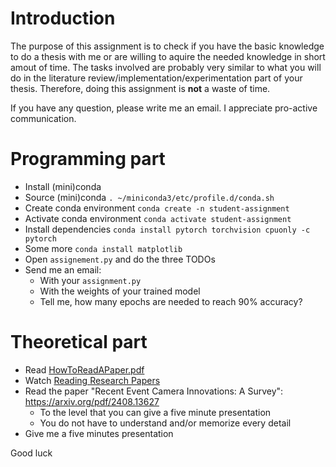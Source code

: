 # Introduction

The purpose of this assignment is to check if you have the basic knowledge to do a thesis with me or are willing to aquire the needed knowledge in short amout of time. The tasks involved are probably very similar to what you will do in the literature review/implementation/experimentation part of your thesis. Therefore, doing this assignment is **not** a waste of time.

If you have any question, please write me an email. I appreciate pro-active communication.


# Programming part

* Install (mini)conda
* Source (mini)conda `. ~/miniconda3/etc/profile.d/conda.sh`
* Create conda environment `conda create -n student-assignment`
* Activate conda environment `conda activate student-assignment`
* Install dependencies `conda install pytorch torchvision cpuonly -c pytorch`
* Some more `conda install matplotlib`
* Open `assignement.py` and do the three TODOs
* Send me an email:
  * With your `assignment.py`
  * With the weights of your trained model
  * Tell me, how many epochs are needed to reach 90% accuracy?

	
# Theoretical part
* Read [HowToReadAPaper.pdf](./HowToReadAPaper.pdf)
* Watch [Reading Research Papers](https://youtu.be/733m6qBH-jI?t=388)
* Read the paper "Recent Event Camera Innovations: A Survey": https://arxiv.org/pdf/2408.13627
  * To the level that you can give a five minute presentation
  * You do not have to understand and/or memorize every detail
* Give me a five minutes presentation
	
Good luck 
